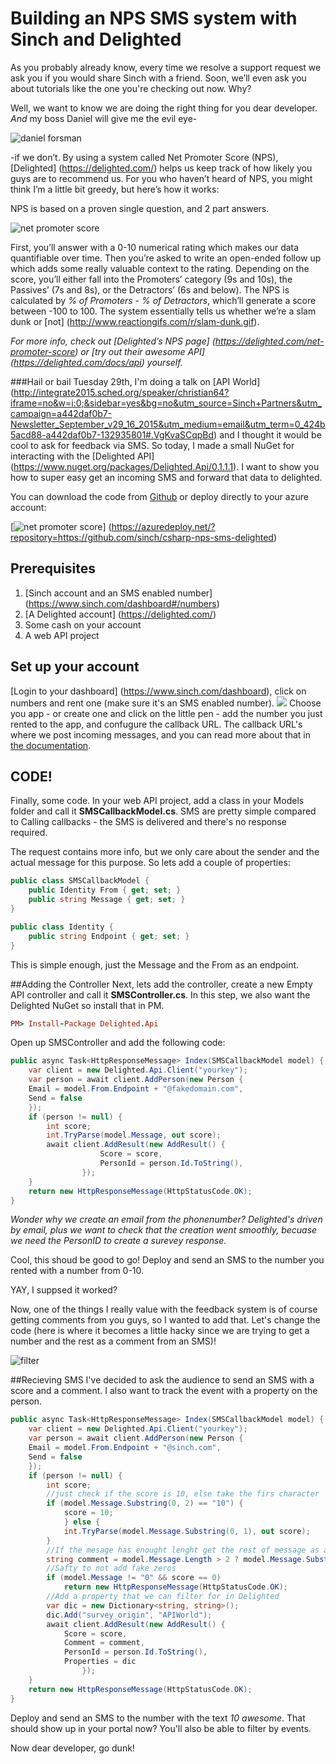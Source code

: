 # Building an NPS SMS system with Sinch and Delighted 

As you probably already know, every time we resolve a support request we ask you if you would share Sinch with a friend. Soon, we’ll even ask you about tutorials like the one you're checking out now. Why?

Well, we want to know we are doing the right thing for you dear developer. *And* my boss Daniel will give me the evil eye-

![daniel forsman](images/Forsman.jpg) 

-if we don’t. By using a system called Net Promoter Score (NPS), [Delighted] (https://delighted.com/) helps us keep track of how likely you guys are to recommend us. For you who haven’t heard of NPS, you might think I’m a little bit greedy, but here’s how it works:

NPS is based on a proven single question, and 2 part answers.

![net promoter score](images/scsh.png)

First, you’ll answer with a 0-10 numerical rating which makes our data quantifiable over time. Then you’re asked to write an open-ended follow up which adds some really valuable context to the rating. Depending on the score, you’ll either fall into the Promoters’ category (9s and 10s), the Passives’ (7s and 8s), or the Detractors’ (6s and below). The NPS is calculated by *% of Promoters - % of Detractors*, which’ll generate a score between -100 to 100. The system essentially tells us whether we’re a slam dunk or [not] (http://www.reactiongifs.com/r/slam-dunk.gif).

*For more info, check out [Delighted’s NPS page] (https://delighted.com/net-promoter-score) or [try out their awesome API] (https://delighted.com/docs/api) yourself.*

###Hail or bail
Tuesday 29th, I'm doing a talk on [API World] (http://integrate2015.sched.org/speaker/christian64?iframe=no&w=i:0;&sidebar=yes&bg=no&utm_source=Sinch+Partners&utm_campaign=a442daf0b7-Newsletter_September_v29_16_2015&utm_medium=email&utm_term=0_424b5acd88-a442daf0b7-132935801#.VgKvaSCqpBd) and I thought it would be cool to ask for feedback via SMS. So today, I made a small NuGet for interacting with the [Delighted API] (https://www.nuget.org/packages/Delighted.Api/0.1.1.1). I want to show you how to super easy get an incoming SMS and forward that data to delighted.

You can download the code from [Github](https://github.com/sinch/csharp-nps-sms-delighted) or deploy directly to your azure account:

[![net promoter score](images/deploybutton.png)] (https://azuredeploy.net/?repository=https://github.com/sinch/csharp-nps-sms-delighted)

## Prerequisites 
1. [Sinch account and an SMS enabled number] (https://www.sinch.com/dashboard#/numbers)
2. [A Delighted account] (https://delighted.com/)
2. Some cash on your account
3. A web API project

## Set up your account 
[Login to your dashboard] (https://www.sinch.com/dashboard),
click on numbers and rent one (make sure it's an SMS enabled number). 
![](images/rentnumber.png) 
Choose you app - or create one and click on the little pen - add the number you just rented to the app, and confugure the callback URL.
The callback URL's where we post incoming messages, and you can read more about that in [the documentation](https://www.sinch.com/docs/sms/#smsmessagingcallbackapi).

## CODE!

Finally, some code. In your web API project, add a class in your Models folder and call it **SMSCallbackModel.cs**. SMS are pretty simple compared to Calling callbacks - the SMS is delivered and there's no response required. 

The request contains more info, but we only care about the sender and the actual message for this purpose. So lets add a couple of properties:

```csharp
public class SMSCallbackModel {
	public Identity From { get; set; }
	public string Message { get; set; }
}

public class Identity {
	public string Endpoint { get; set; }
}
``` 

This is simple enough, just the Message and the From as an endpoint. 

##Adding the Controller
Next, lets add the controller, create a new Empty API controller and call it **SMSController.cs**. In this step, we also want the Delighted NuGet so install that in PM.

```ruby
PM> Install-Package Delighted.Api
```
Open up SMSController and add the following code:

```csharp
public async Task<HttpResponseMessage> Index(SMSCallbackModel model) {
	var client = new Delighted.Api.Client("yourkey");
	var person = await client.AddPerson(new Person {
    Email = model.From.Endpoint + "@fakedomain.com",
    Send = false
	});
	if (person != null) {
		int score;
 		int.TryParse(model.Message, out score);
		await client.AddResult(new AddResult() {
                    Score = score,
                    PersonId = person.Id.ToString(),
                });
	}
	return new HttpResponseMessage(HttpStatusCode.OK);
}
```
*Wonder why we create an email from the phonenumber? Delighted's driven by email, plus we want to check that the creation went smoothly, becuase we need the PersonID to create a surevey response.*

Cool, this shoud be good to go! Deploy and send an SMS to the number you rented with a number from 0-10. 

YAY, I suppsed it worked?

Now, one of the things I really value with the feedback system is of course getting comments from you guys, so I wanted to add that. Let's change the code (here is where it becomes a little hacky since we are trying to get a number and the rest as a comment from an SMS)!

![filter](images/filter_d.png)

##Recieving SMS
I've decided to ask the audience to send an SMS with a score and a comment. I also want to track the event with a property on the person.


```csharp
public async Task<HttpResponseMessage> Index(SMSCallbackModel model) {
	var client = new Delighted.Api.Client("yourkey");
	var person = await client.AddPerson(new Person {
    Email = model.From.Endpoint + "@sinch.com",
    Send = false
	});
	if (person != null) {
		int score;
		//just check if the score is 10, else take the firs character 
        if (model.Message.Substring(0, 2) == "10") {
        	score = 10;
            } else {
            int.TryParse(model.Message.Substring(0, 1), out score);
		}
		//If the mesage has enought lenght get the rest of message as a comment
        string comment = model.Message.Length > 2 ? model.Message.Substring(score == 10 ? 2 : 1) : "";
		//Safty to not add fake zeros        
		if (model.Message != "0" && score == 0)
        	return new HttpResponseMessage(HttpStatusCode.OK);
		//Add a property that we can filter for in Delighted  
		var dic = new Dictionary<string, string>();
        dic.Add("survey_origin", "APIWorld");
        await client.AddResult(new AddResult() {
            Score = score,
        	Comment = comment,
            PersonId = person.Id.ToString(),
            Properties = dic
                });
	}
	return new HttpResponseMessage(HttpStatusCode.OK);
}
```
Deploy and send an SMS to the number with the text *10 awesome*. That should show up in your portal now? You'll also be able to filter by events.

Now dear developer, go dunk!
